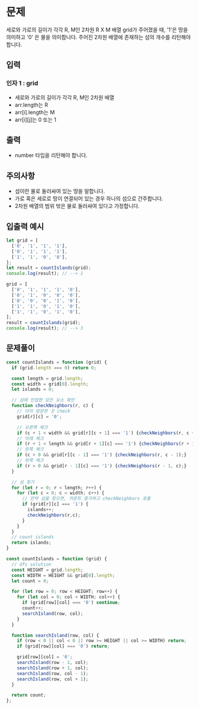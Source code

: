 # 문제
세로와 가로의 길이가 각각 R, M인 2차원 R X M 배열 grid가 주어졌을 때, '1'은 땅을 의미하고 '0' 은 물을 의미합니다. 주어진 2차원 배열에 존재하는 섬의 개수를 리턴해야 합니다.

## 입력
### 인자 1 : grid
* 세로와 가로의 길이가 각각 R, M인 2차원 배열
* arr.length는 R
* arr[i].length는 M
* arr[i][j]는 0 또는 1

## 출력
* number 타입을 리턴해야 합니다.

## 주의사항
* 섬이란 물로 둘러싸여 있는 땅을 말합니다.
* 가로 혹은 세로로 땅이 연결되어 있는 경우 하나의 섬으로 간주합니다.
* 2차원 배열의 범위 밖은 물로 둘러싸여 있다고 가정합니다.

## 입출력 예시
```javascript
let grid = [
  ['0', '1', '1', '1'],
  ['0', '1', '1', '1'],
  ['1', '1', '0', '0'],
];
let result = countIslands(grid);
console.log(result); // --> 1

grid = [
  ['0', '1', '1', '1', '0'],
  ['0', '1', '0', '0', '0'],
  ['0', '0', '0', '1', '0'],
  ['1', '1', '0', '1', '0'],
  ['1', '1', '0', '1', '0'],
];
result = countIslands(grid);
console.log(result); // --> 3
```

## 문제풀이
```javascript
const countIslands = function (grid) {
  if (grid.length === 0) return 0;

  const length = grid.length;
  const width = grid[0].length;
  let islands = 0;

  // 섬에 인접한 모든 요소 확인
  function checkNeighbors(r, c) {
    // 이미 방문한 곳 check
    grid[r][c] = '0'; 

    // 오른쪽 체크
    if (c + 1 < width && grid[r][c + 1] === '1') {checkNeighbors(r, c + 1);}
    // 아래 체크
    if (r + 1 < length && grid[r + 1][c] === '1') {checkNeighbors(r + 1, c);}
    // 왼쪽 체크
    if (c > 0 && grid[r][c - 1] === '1') {checkNeighbors(r, c - 1);}
    // 위쪽 체크
    if (r > 0 && grid[r - 1][c] === '1') {checkNeighbors(r - 1, c);}
  }

  // 섬 찾기
  for (let r = 0; r < length; r++) {
    for (let c = 0; c < width; c++) {
      // 만약 섬을 찾으면, 카운트 증가하고 checkNeighbors 호출
      if (grid[r][c] === '1') {
        islands++;
        checkNeighbors(r,c);
      }
    }
  }
  // count islands
  return islands;
}

const countIslands = function (grid) {
  // dfs solution
  const HEIGHT = grid.length;
  const WIDTH = HEIGHT && grid[0].length;
  let count = 0;

  for (let row = 0; row < HEIGHT; row++) {
    for (let col = 0; col < WIDTH; col++) {
      if (grid[row][col] === '0') continue;
      count++;
      searchIsland(row, col);
    }
  }

  function searchIsland(row, col) {
    if (row < 0 || col < 0 || row >= HEIGHT || col >= WIDTH) return;
    if (grid[row][col] === '0') return;

    grid[row][col] = '0';
    searchIsland(row - 1, col);
    searchIsland(row + 1, col);
    searchIsland(row, col - 1);
    searchIsland(row, col + 1);
  }

  return count;
};
```
